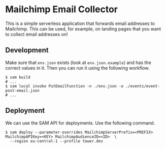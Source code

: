 # Mailchimp Email Collector

This is a simple serverless application that forwards email addresses to
Mailchimp. This can be used, for example, on landing pages that you want to
collect email addresses on!

## Development

Make sure that `env.json` exists (look at `env.json.example`) and has the
correct values in it. Then you can run it using the following workflow.

```
$ sam build
# ...
$ sam local invoke PutEmailFunction -n ./env.json -e ./events/event-post-email.json 
# ...
```

## Deployment

We can use the SAM API for deployments. Use the following command.

```
$ sam deploy --parameter-overrides MailchimpServerPrefix=<PREFIX> MailchimpAPIKey=<KEY> MailchimpAudienceID=<ID>  \
  --region eu-central-1 --profile tower.dev 
```

